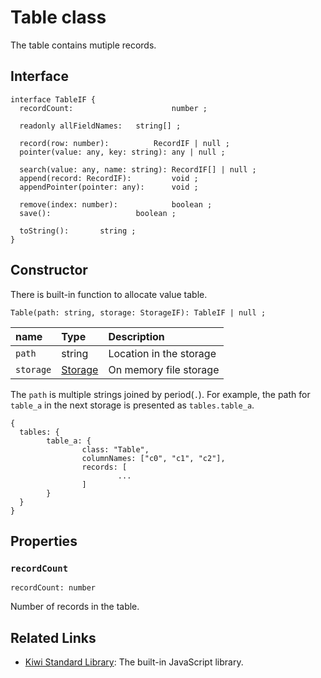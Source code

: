 # Table class
The table contains mutiple records.


## Interface
````
interface TableIF {
  recordCount:		                number ;

  readonly allFieldNames:	string[] ;

  record(row: number):			RecordIF | null ;
  pointer(value: any, key: string):	any | null ;

  search(value: any, name: string):	RecordIF[] | null ;
  append(record: RecordIF): 		void ;
  appendPointer(pointer: any):		void ;

  remove(index: number):			boolean ;
  save():					boolean ;

  toString(): 		string ;
}
````

## Constructor
There is built-in function to allocate value table.
````
Table(path: string, storage: StorageIF): TableIF | null ;
````

|name   |Type   |Description    |
|:--    |:--    |:--            |
|`path`    |string |Location in the storage |
|`storage` |[Storage](https://github.com/steelwheels/KiwiScript/blob/master/KiwiLibrary/Document/Class/ValueStorage.md) |On memory file storage |

The `path` is multiple strings joined by period(`.`).
For example, the path for `table_a` in the next storage
is presented as `tables.table_a`.
````
{
  tables: {
        table_a: {
                class: "Table",
                columnNames: ["c0", "c1", "c2"],
                records: [
                        ...
                ]
        }
  }
}
````

## Properties
### `recordCount`
````
recordCount: number
````
Number of records in the table.

## Related Links
* [Kiwi Standard Library](https://github.com/steelwheels/KiwiScript/blob/master/KiwiLibrary/Document/Library.md): The built-in JavaScript library.

